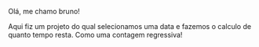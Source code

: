 Olá, me chamo bruno!

Aqui fiz um projeto do qual selecionamos uma data e fazemos o calculo de quanto tempo resta. Como uma contagem regressiva!